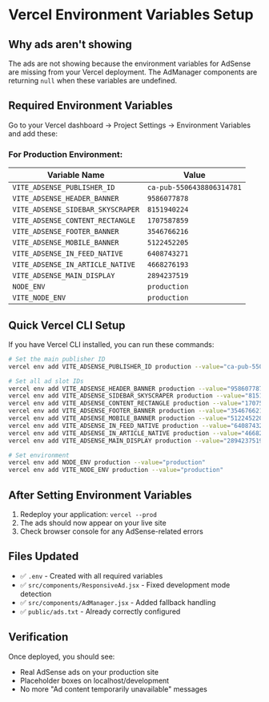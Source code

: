 # Vercel Environment Variables Setup

## Why ads aren't showing

The ads are not showing because the environment variables for AdSense are missing from your Vercel deployment. The AdManager components are returning `null` when these variables are undefined.

## Required Environment Variables

Go to your Vercel dashboard → Project Settings → Environment Variables and add these:

### For Production Environment:

| Variable Name | Value |
|---------------|-------|
| `VITE_ADSENSE_PUBLISHER_ID` | `ca-pub-5506438806314781` |
| `VITE_ADSENSE_HEADER_BANNER` | `9586077878` |
| `VITE_ADSENSE_SIDEBAR_SKYSCRAPER` | `8151940224` |
| `VITE_ADSENSE_CONTENT_RECTANGLE` | `1707587859` |
| `VITE_ADSENSE_FOOTER_BANNER` | `3546766216` |
| `VITE_ADSENSE_MOBILE_BANNER` | `5122452205` |
| `VITE_ADSENSE_IN_FEED_NATIVE` | `6408743271` |
| `VITE_ADSENSE_IN_ARTICLE_NATIVE` | `4668276193` |
| `VITE_ADSENSE_MAIN_DISPLAY` | `2894237519` |
| `NODE_ENV` | `production` |
| `VITE_NODE_ENV` | `production` |

## Quick Vercel CLI Setup

If you have Vercel CLI installed, you can run these commands:

```bash
# Set the main publisher ID
vercel env add VITE_ADSENSE_PUBLISHER_ID production --value="ca-pub-5506438806314781"

# Set all ad slot IDs
vercel env add VITE_ADSENSE_HEADER_BANNER production --value="9586077878"
vercel env add VITE_ADSENSE_SIDEBAR_SKYSCRAPER production --value="8151940224"
vercel env add VITE_ADSENSE_CONTENT_RECTANGLE production --value="1707587859"
vercel env add VITE_ADSENSE_FOOTER_BANNER production --value="3546766216"
vercel env add VITE_ADSENSE_MOBILE_BANNER production --value="5122452205"
vercel env add VITE_ADSENSE_IN_FEED_NATIVE production --value="6408743271"
vercel env add VITE_ADSENSE_IN_ARTICLE_NATIVE production --value="4668276193"
vercel env add VITE_ADSENSE_MAIN_DISPLAY production --value="2894237519"

# Set environment
vercel env add NODE_ENV production --value="production"
vercel env add VITE_NODE_ENV production --value="production"
```

## After Setting Environment Variables

1. Redeploy your application: `vercel --prod`
2. The ads should now appear on your live site
3. Check browser console for any AdSense-related errors

## Files Updated

- ✅ `.env` - Created with all required variables
- ✅ `src/components/ResponsiveAd.jsx` - Fixed development mode detection
- ✅ `src/components/AdManager.jsx` - Added fallback handling
- ✅ `public/ads.txt` - Already correctly configured

## Verification

Once deployed, you should see:
- Real AdSense ads on your production site
- Placeholder boxes on localhost/development
- No more "Ad content temporarily unavailable" messages
